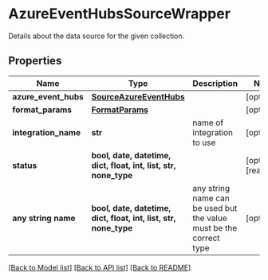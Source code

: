 # AzureEventHubsSourceWrapper

Details about the data source for the given collection.

## Properties
Name | Type | Description | Notes
------------ | ------------- | ------------- | -------------
**azure_event_hubs** | [**SourceAzureEventHubs**](SourceAzureEventHubs.md) |  | [optional] 
**format_params** | [**FormatParams**](FormatParams.md) |  | [optional] 
**integration_name** | **str** | name of integration to use | [optional] 
**status** | **bool, date, datetime, dict, float, int, list, str, none_type** |  | [optional] [readonly] 
**any string name** | **bool, date, datetime, dict, float, int, list, str, none_type** | any string name can be used but the value must be the correct type | [optional]

[[Back to Model list]](../README.md#documentation-for-models) [[Back to API list]](../README.md#documentation-for-api-endpoints) [[Back to README]](../README.md)


